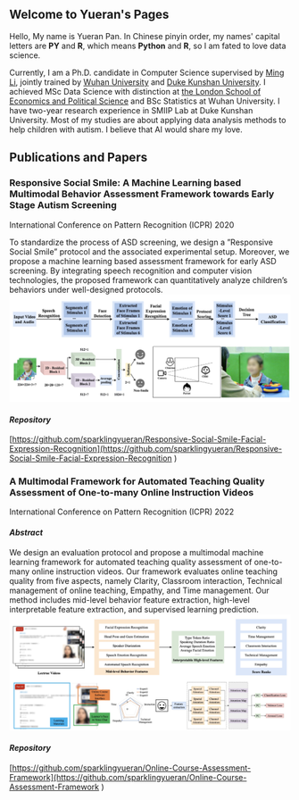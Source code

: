 ## Welcome to Yueran's Pages

Hello, My name is Yueran Pan. In Chinese pinyin order, my names' capital letters are __PY__ and __R__, which means __Python__ and __R__, so I am fated to love data science. 

Currently, I am a Ph.D. candidate in Computer Science  supervised by [Ming Li](https://www.researchgate.net/profile/Ming_Li372), jointly trained by [Wuhan University](https://www.whu.edu.cn) and  [Duke Kunshan University](https://dukekunshan.edu.cn). I achieved MSc Data Science with distinction at [the London School of Economics and Political Science](https://www.lse.ac.uk) and BSc Statistics at Wuhan University. I have two-year research experience in SMIIP Lab at Duke Kunshan University. Most of my studies are about applying data analysis methods to help children with autism. I believe that AI would share my love.


## Publications and Papers

### Responsive Social Smile: A Machine Learning based Multimodal Behavior Assessment Framework towards Early Stage Autism Screening
International Conference on Pattern Recognition (ICPR) 2020

To standardize the process of ASD screening, we design a ”Responsive Social Smile” protocol and the associated experimental setup. Moreover, we propose a machine learning based assessment framework for early ASD screening. By integrating speech recognition and computer vision technologies, the proposed framework can quantitatively analyze children’s behaviors under well-designed protocols.
![rss](rss.jpg)
#### *Repository*
[https://github.com/sparklingyueran/Responsive-Social-Smile-Facial-Expression-Recognition](https://github.com/sparklingyueran/Responsive-Social-Smile-Facial-Expression-Recognition
)

### A Multimodal Framework for Automated Teaching Quality Assessment of One-to-many Online Instruction Videos
International Conference on Pattern Recognition (ICPR) 2022

#### *Abstract*
We design an evaluation protocol and propose a multimodal machine learning framework for automated teaching quality assessment of one-to-many online instruction videos. Our framework evaluates online teaching quality from five aspects, namely Clarity, Classroom interaction, Technical management of online teaching, Empathy, and Time management. Our method includes mid-level behavior feature extraction, high-level interpretable feature extraction, and supervised learning prediction. 
![dmhxm](dmhxm.jpg)
#### *Repository*
[https://github.com/sparklingyueran/Online-Course-Assessment-Framework](https://github.com/sparklingyueran/Online-Course-Assessment-Framework
)

